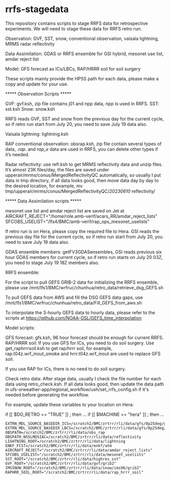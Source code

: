# rrfs-stagedata
This repository contains scripts to stage RRFS data for retrospective experiments.
We will need to stage these data for RRFS retro run: 

Observation: GVF, SST, snow,  conventional observation, vaisala lightning, MRMS radar reflectivity

Data Assimilation: GDAS or RRFS ensemble for GSI hybrid, mesonet use list, amdar reject list

Model: GFS forecast as ICs/LBCs, RAP/HRRR soil for soil surgery

These scripts mainly provide the HPSS path for each data, please make a copy and update for your use.


***** Observation Scripts *****

GVF: gvf.ksh, zip file contains j01 and npp data, npp is used in RRFS.
SST: sst.ksh
Snow: snow.ksh

RRFS reads GVF, SST and snow from the previous day for the current cycle, so if retro run start from July 20, you need to save July 19 data also.

Vaisala lightning: lightning.ksh

RAP conventional observation: obsrap.ksh, zip file contain several types of data, *.rap.* and *rap_e* data are used in RRFS, you can delete other types if it’s needed.

Radar reflectivity: use refl.ksh to get MRMS reflectivity data and unzip files. It’s almost 23K files/day, the files are saved under upperair/mrms/conus/MergedReflectivityQC automatically, so usually I put data in tmp directory, if all data looks good, then  move data day by day to the desired location, for example, 
            mv tmp/upperair/mrms/conus/MergedReflectivityQC/*20230610*   reflectivity/



***** Data Assimilation scripts *****
                 
mesonet use list and amdar reject list are saved on Jet at
AIRCRAFT_REJECT="/home/role.amb-verif/acars_RR/amdar_reject_lists"
SFCOBS_USELIST="/lfs4/BMC/amb-verif/rap_ops_mesonet_uselists"

If retro run is on Hera, please copy the required file to Hera. 
GSI reads the previous day file for the current cycle, so if retro run start from July 20, you need to save July 19 data also.


GDAS ensemble members: getFV3GDASensembles, GSI reads previous six hour GDAS members for current cycle, so if retro run starts on July 20 03Z, you need to stage July 19 18Z members also.
 
RRFS ensemble:

For the script to pull GEFS GRIB-2 data for initializing the RRFS ensemble, please use 
/mnt/lfs1/BMC/wrfruc/chunhua/retro_data/retrieve_dsg_GEFS.sh

To pull GEFS data from AWS and fill the DSG GEFS data gaps, use   
/mnt/lfs1/BMC/wrfruc/chunhua/retro_data/Fill_GEFS_from_aws.sh

To interpolate the 3-hourly GEFS data to hourly data, please refer to the scripts at  https://github.com/NOAA-GSL/GEFS_time_interpolation



Model scripts:

GFS forecast: gfs.ksh, 96 hour forecast should be enough for current RRFS.  
RAP/HRRR soil: If you use GFS for ICs, you need to do soil surgery. Use get_raphrrrsoil.ksh to get rap/hrrr soil, for example, rap.t04z.wrf_inout_smoke and hrrr.t04z.wrf_inout are used to replace GFS soil.

If you use RAP for ICs, there is no need to do soil surgery.


Check retro data:
After stage data, usually I check the file number for each data using retro_check.ksh. If all data looks good, then update the data path in ufs-srweather-app/regional_workflow/ush/set_rrfs_config.sh if it's needed before generating the workflow.

For example, update these variables to your location on Hera:

if [[ $DO_RETRO == "TRUE" ]] ; then
…
if [[ $MACHINE == "hera" ]] ; then
…     

    EXTRN_MDL_SOURCE_BASEDIR_ICS=/scratch2/BMC/zrtrr/rli/data/gfs/0p25deg/grib2
    EXTRN_MDL_SOURCE_BASEDIR_LBCS=/scratch2/BMC/zrtrr/rli/data/gfs/0p25deg/grib2
    OBSPATH=/scratch2/BMC/zrtrr/rli/data/obs_rap
    OBSPATH_NSSLMOSIAC=/scratch2/BMC/zrtrr/rli/data/reflectivity
    LIGHTNING_ROOT=/scratch2/BMC/zrtrr/rli/data/lightning
    ENKF_FCST=/scratch2/BMC/zrtrr/rli/data/enkf/atm
    AIRCRAFT_REJECT="/scratch2/BMC/zrtrr/rli/data/amdar_reject_lists"
    SFCOBS_USELIST="/scratch2/BMC/zrtrr/rli/data/mesonet_uselists"
    SST_ROOT="/scratch2/BMC/zrtrr/rli/data/highres_sst"
    GVF_ROOT="/scratch2/BMC/zrtrr/rli/data/gvf/grib2"
    IMSSNOW_ROOT="/scratch2/BMC/zrtrr/rli/data/snow/ims96/grib2"
    RAPHRR_SOIL_ROOT="/scratch2/BMC/zrtrr/rli/data/rap_hrrr_soil"



